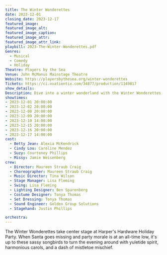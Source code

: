 ```yaml
---
title: The Winter Wonderettes
date: 2023-12-01
closing_date: 2023-12-17
featured_image: 
featured_image_alt: 
featured_image_caption: 
featured_image_attr: 
featured_image_attr_link: 
playbill: 2023-The-Winter-Wonderettes.pdf
Genres:
  - Musical
  - Comedy
  - Holiday
Theatre: Players by the Sea
Venue: John McManus Mainstage Theatre
Website: https://playersbythesea.org/winter-wonderettes
Tickets: https://ci.ovationtix.com/34877/production/1149817
show_details: 
Description: Dive into a winter wonderland with the Winter Wonderettes, as they navigate office parties and romantic mix-ups in classic '60s style.
showtimes:
- 2023-12-01 20:00:00
- 2023-12-02 20:00:00
- 2023-12-08 20:00:00
- 2023-12-09 20:00:00
- 2023-12-10 14:00:00
- 2023-12-15 20:00:00
- 2023-12-16 20:00:00
- 2023-12-17 14:00:00
cast:
  - Betty Jean: Alexia McKendrick
  - Cindy Lou: Caroline Mendez
  - Suzy: Courteney Phillips
  - Missy: Jamie Weisenberg
crew:
  - Director: Maureen Straub Craig
  - Choreographer: Maureen Straub Craig
  - Music Director: Tina Wilson
  - Stage Manager: Lisa Fleming
  - Swing: Lisa Fleming
  - Lighting Designer: Ben Sparenberg
  - Costume Designer: Tonya Thomas
  - Set Dressing: Tonya Thomas
  - Sound Engineer: Golden Group Solutions
  - Stagehand: Justin Phillips

orchestra:
---
```

The Winter Wonderettes take center stage at Harper's Hardware Holiday Party. When Santa goes missing and party morale is at an all-time low, it's up to these sassy songbirds to turn the evening around with yuletide spirit, harmonious carols, and a dash of mistletoe mischief.